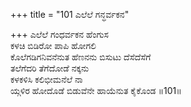 +++
title = "101 ಎಲೆಲೆ ಗನ್ಧರ್ವಕನ"

+++
ಎಲೆಲೆ ಗಂಧರ್ವಕನ ಹೆಂಗುಸ  
ಕಳಚಿ ಬಿಡಿರೋ ಪಾಪಿ ಹೋಗಲಿ  
ಕೊಲೆಗಡಿಗನಿವನೆನುತ ಹೆಣನನು ಬಿಸುಟು ದೆಸೆದೆಸೆಗೆ  
ತಲೆಗೆದರಿ ತೆಗೆದೋಡೆ ನಕ್ಕನು  
ಕಳಕಳಿಸಿ ಕಲಿಭೀಮನೆಲೆ ನಾ  
ಯ್ಗಳಿರ ಹೋದೊಡೆ ಬಿಡುವೆನೇ ಹಾಯೆನುತ ಕೈಕೊಂಡ     ॥101॥